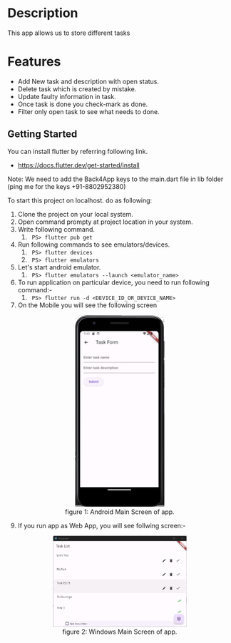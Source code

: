 # Description
This app allows us to store different tasks

# Features
* Add New task and description with open status.
* Delete task which is created by mistake.
* Update faulty information in task.
* Once task is done you check-mark as done.
* Filter only open task to see what needs to done.

## Getting Started
You can install flutter by referring following link.
* https://docs.flutter.dev/get-started/install

Note: We need to add the Back4App keys to the main.dart file in lib folder (ping me for the keys +91-8802952380)

To start this project on localhost. do as following:
1. Clone the project on your local system.
2. Open command prompty at project location in your system.
3. Write following command.
    1. <code> PS> flutter pub get </code>
4. Run following commands to see emulators/devices.
    1. <code> PS> flutter devices </code>
    2. <code> PS> flutter emulators</code>
5. Let's start android emulator.
    1. <code> PS> flutter emulators --launch <emulator_name> </code>
7. To run application on particular device, you need to run following command:-
    1. <code> PS> flutter run -d <DEVICE_ID_OR_DEVICE_NAME> </code>
8. On the Mobile you will see the following screen

<center><img src="snapshots/mobile-app.png" width="200" /> <br>
figure 1: Android Main Screen of app.</center>

9. If you run app as Web App, you will see follwing screen:-

<center><img src="snapshots/web-app.png" width="300" /> <br>
figure 2: Windows Main Screen of app.</center>